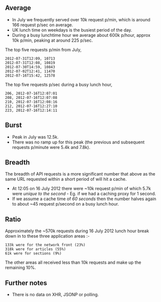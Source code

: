 
Average
-------

- In July we frequently served over 10k request p/min, which is around 166 request p/sec on average.
- UK lunch time on weekdays is the busiest period of the day.
- During a busy lunchtime hour we average about 600k p/hour, approx 10k p/min, peaking at around 225 p/sec.

The top five requests p/min from July,

```
2012-07-31T12:09, 10713
2012-07-31T12:08, 10819
2012-07-30T14:59, 10843
2012-07-02T12:41, 11470
2012-07-16T15:42, 12578
```

The top five requests p/sec during a busy lunch hour,

```
206, 2012-07-16T12:07:01
208, 2012-07-16T12:07:08
210, 2012-07-16T12:08:16
212, 2012-07-16T12:27:10
223, 2012-07-16T12:14:11
```

Burst
-----

- Peak in July was 12.5k.
- There was no ramp up for this peak (the previous and subsequent requests p/minute were 5.4k and 7.8k).

Breadth
-------

The breadth of API requests is a more significant number that above as the same URL requested within a short period of will hit a cache.
 
- At 12:05 on 16 July 2012 there were ~10k request p/min of which 5.7k were *unique to the second* - Eg. if we had a caching proxy for 1 second.
- If we assume a cache time of *60 seconds* then the number halves again to about ~45 request p/second on a busy lunch hour.

Ratio
-----

Approximately the ~570k requests during 16 July 2012 lunch hour break down in to these three application areas :-

```
133k were for the network front (23%)
318k were for articles (55%)
61k were for sections (9%)
```

The other areas all received less than 10k requests and make up the remaining 10%.

Further notes
-------------

- There is no data on XHR, JSONP or polling.


